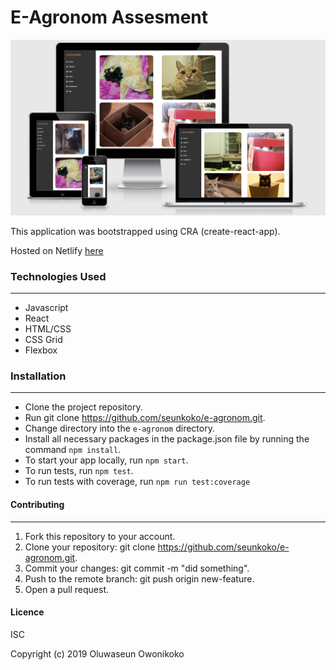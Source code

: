 # E-Agronom Assesment

![img](https://raw.githubusercontent.com/seunkoko/e-agronom/develop/src/assets/images/sitePreview.png)

This application was bootstrapped using CRA (create-react-app).

Hosted on Netlify [here](https://5d65380375c0ab017b680db8--egronom-assessment.netlify.com)


### Technologies Used
---

- Javascript
- React
- HTML/CSS
- CSS Grid
- Flexbox


### Installation
---

- Clone the project repository.
- Run git clone https://github.com/seunkoko/e-agronom.git.
- Change directory into the `e-agronom` directory.
- Install all necessary packages in the package.json file by running the command `npm install`.
- To start your app locally, run `npm start`.
- To run tests, run `npm test`.
- To run tests with coverage, run `npm run test:coverage`


#### Contributing
---

1. Fork this repository to your account.
2. Clone your repository: git clone https://github.com/seunkoko/e-agronom.git.
4. Commit your changes: git commit -m "did something".
5. Push to the remote branch: git push origin new-feature.
6. Open a pull request.

#### Licence
ISC

Copyright (c) 2019 Oluwaseun Owonikoko